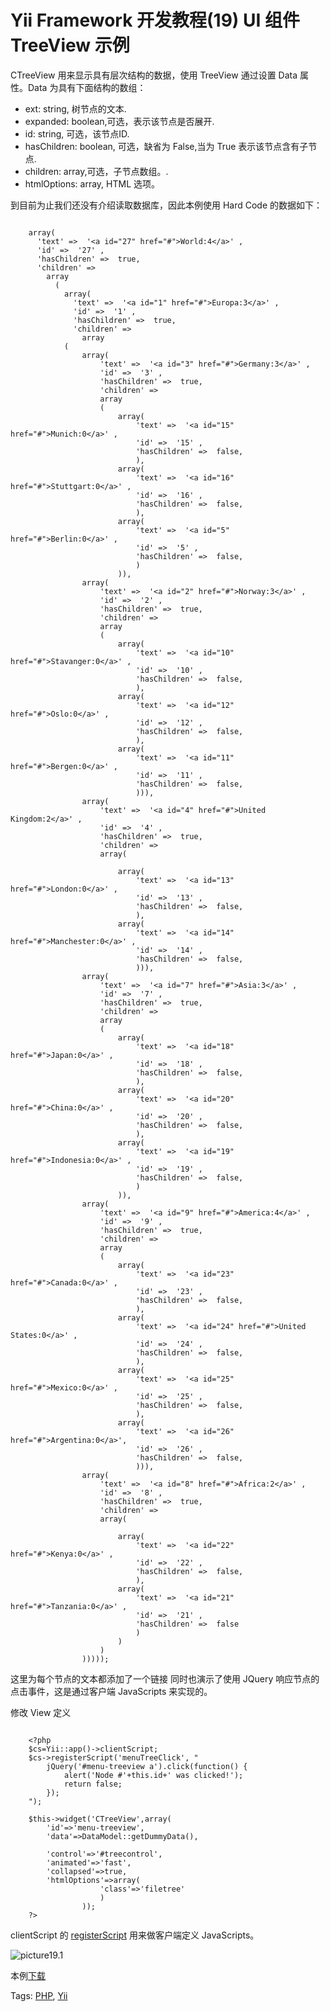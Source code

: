 # Yii Framework 开发教程(19) UI 组件 TreeView 示例

CTreeView 用来显示具有层次结构的数据，使用 TreeView 通过设置 Data 属性。Data 为具有下面结构的数组：

- ext: string, 树节点的文本.
- expanded: boolean,可选，表示该节点是否展开.
- id: string, 可选，该节点ID.
- hasChildren: boolean, 可选，缺省为 False,当为 True 表示该节点含有子节点.
- children: array,可选，子节点数组。.
- htmlOptions: array, HTML 选项。

到目前为止我们还没有介绍读取数据库，因此本例使用 Hard Code 的数据如下：

```

    array(
      'text' =>  '<a id="27" href="#">World:4</a>' ,
      'id' =>  '27' ,
      'hasChildren' =>  true,
      'children' =>
    	array
    	  (
    		array(
    		  'text' =>  '<a id="1" href="#">Europa:3</a>' ,
    		  'id' =>  '1' ,
    		  'hasChildren' =>  true,
    		  'children' =>
    			array
    		(
    			array(
    				'text' =>  '<a id="3" href="#">Germany:3</a>' ,
    				'id' =>  '3' ,
    				'hasChildren' =>  true,
    				'children' =>
    				array
    				(
    					array(
    						'text' =>  '<a id="15" href="#">Munich:0</a>' ,
    						'id' =>  '15' ,
    						'hasChildren' =>  false,
    						),
    					array(
    						'text' =>  '<a id="16" href="#">Stuttgart:0</a>' ,
    						'id' =>  '16' ,
    						'hasChildren' =>  false,
    						),
    					array(
    						'text' =>  '<a id="5" href="#">Berlin:0</a>' ,
    						'id' =>  '5' ,
    						'hasChildren' =>  false,
    						)
    					)),
    			array(
    				'text' =>  '<a id="2" href="#">Norway:3</a>' ,
    				'id' =>  '2' ,
    				'hasChildren' =>  true,
    				'children' =>
    				array
    				(
    					array(
    						'text' =>  '<a id="10" href="#">Stavanger:0</a>' ,
    						'id' =>  '10' ,
    						'hasChildren' =>  false,
    						),
    					array(
    						'text' =>  '<a id="12" href="#">Oslo:0</a>' ,
    						'id' =>  '12' ,
    						'hasChildren' =>  false,
    						),
    					array(
    						'text' =>  '<a id="11" href="#">Bergen:0</a>' ,
    						'id' =>  '11' ,
    						'hasChildren' =>  false,
    						))),
    			array(
    				'text' =>  '<a id="4" href="#">United Kingdom:2</a>' ,
    				'id' =>  '4' ,
    				'hasChildren' =>  true,
    				'children' =>
    				array(
    
    					array(
    						'text' =>  '<a id="13" href="#">London:0</a>' ,
    						'id' =>  '13' ,
    						'hasChildren' =>  false,
    						),
    					array(
    						'text' =>  '<a id="14" href="#">Manchester:0</a>' ,
    						'id' =>  '14' ,
    						'hasChildren' =>  false,
    						))),
    			array(
    				'text' =>  '<a id="7" href="#">Asia:3</a>' ,
    				'id' =>  '7' ,
    				'hasChildren' =>  true,
    				'children' =>
    				array
    				(
    					array(
    						'text' =>  '<a id="18" href="#">Japan:0</a>' ,
    						'id' =>  '18' ,
    						'hasChildren' =>  false,
    						),
    					array(
    						'text' =>  '<a id="20" href="#">China:0</a>' ,
    						'id' =>  '20' ,
    						'hasChildren' =>  false,
    						),
    					array(
    						'text' =>  '<a id="19" href="#">Indonesia:0</a>' ,
    						'id' =>  '19' ,
    						'hasChildren' =>  false,
    						)
    					)),
    			array(
    				'text' =>  '<a id="9" href="#">America:4</a>' ,
    				'id' =>  '9' ,
    				'hasChildren' =>  true,
    				'children' =>
    				array
    				(
    					array(
    						'text' =>  '<a id="23" href="#">Canada:0</a>' ,
    						'id' =>  '23' ,
    						'hasChildren' =>  false,
    						),
    					array(
    						'text' =>  '<a id="24" href="#">United States:0</a>' ,
    						'id' =>  '24' ,
    						'hasChildren' =>  false,
    						),
    					array(
    						'text' =>  '<a id="25" href="#">Mexico:0</a>' ,
    						'id' =>  '25' ,
    						'hasChildren' =>  false,
    						),
    					array(
    						'text' =>  '<a id="26" href="#">Argentina:0</a>',
    						'id' =>  '26' ,
    						'hasChildren' =>  false,
    						))),
    			array(
    				'text' =>  '<a id="8" href="#">Africa:2</a>' ,
    				'id' =>  '8' ,
    				'hasChildren' =>  true,
    				'children' =>
    				array(
    
    					array(
    						'text' =>  '<a id="22" href="#">Kenya:0</a>' ,
    						'id' =>  '22' ,
    						'hasChildren' =>  false,
    						),
    					array(
    						'text' =>  '<a id="21" href="#">Tanzania:0</a>' ,
    						'id' =>  '21' ,
    						'hasChildren' =>  false
    						)
    					)
    				)
    			)))));

```

这里为每个节点的文本都添加了一个链接 同时也演示了使用 JQuery 响应节点的点击事件，这是通过客户端 JavaScripts 来实现的。

修改 View 定义

```

    <?php
    $cs=Yii::app()->clientScript;
    $cs->registerScript('menuTreeClick', "
    	jQuery('#menu-treeview a').click(function() {
    		alert('Node #'+this.id+' was clicked!');
    		return false;
    	});
    ");
    
    $this->widget('CTreeView',array(
    	'id'=>'menu-treeview',
    	'data'=>DataModel::getDummyData(),
    
    	'control'=>'#treecontrol',
    	'animated'=>'fast',
    	'collapsed'=>true,
    	'htmlOptions'=>array(
    				'class'=>'filetree'
    				)
    			));
    ?>

```

clientScript 的 [registerScript](http://www.yiiframework.com/doc/api/1.1/CClientScript/#registerScript-detail) 用来做客户端定义 JavaScripts。

![picture19.1](images/19.1.jpg)

本例[下载](http://www.imobilebbs.com/download/yii/TreeViewDemo.zip)

Tags: [PHP](http://www.imobilebbs.com/wordpress/archives/tag/php), [Yii](http://www.imobilebbs.com/wordpress/archives/tag/yii)





